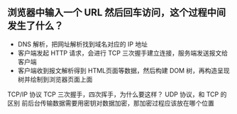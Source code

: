 




## 浏览器中输入一个 URL  然后回车访问，这个过程中间发生了什么？
- DNS 解析，把网址解析找到域名对应的 IP 地址
- 客户端发起 HTTP 请求，会进行 TCP 三次握手建立连接，服务端发送报文给客户端
- 客户端收到报文解析得到 HTML页面等数据，然后构建 DOM 树，再构造呈现树并绘制到浏览器页面上面


TCP/IP 协议
TCP 三次握手，四次挥手，为什么要这样？
UDP 协议，和 TCP 的区别
前后台传输数据需要用密钥对数据加密，那加密过程应该放在哪个位置

